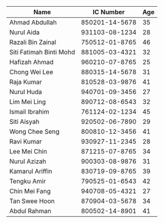 | Name                | IC Number       | Age |
|---------------------|-----------------|-----|
| Ahmad Abdullah     | 850201-14-5678 | 35  |
| Nurul Aida         | 931103-08-1234 | 28  |
| Razali Bin Zainal  | 750512-01-8765 | 46  |
| Siti Fatimah Binti Mohd | 881005-03-4321 | 32 |
| Hafizah Ahmad      | 960210-07-8765 | 25  |
| Chong Wei Lee      | 880315-14-5678 | 31  |
| Raja Kumar         | 810528-03-9876 | 41  |
| Nurul Huda         | 940701-09-3456 | 27  |
| Lim Mei Ling       | 890712-08-6543 | 32  |
| Ismail Ibrahim     | 761124-02-1234 | 45  |
| Siti Aisyah        | 920502-06-7890 | 29  |
| Wong Chee Seng     | 800810-12-3456 | 41  |
| Ravi Kumar         | 930927-11-2345 | 28  |
| Lee Mei Chin       | 871215-07-8765 | 34  |
| Nurul Azizah       | 900303-08-9876 | 31  |
| Kamarul Ariffin    | 830719-09-8765 | 39  |
| Tengku Amir        | 790525-01-6543 | 42  |
| Chin Mei Fang      | 940708-05-4321 | 27  |
| Tan Swee Hoon      | 870904-03-5678 | 34  |
| Abdul Rahman       | 800502-14-8901 | 41  |
